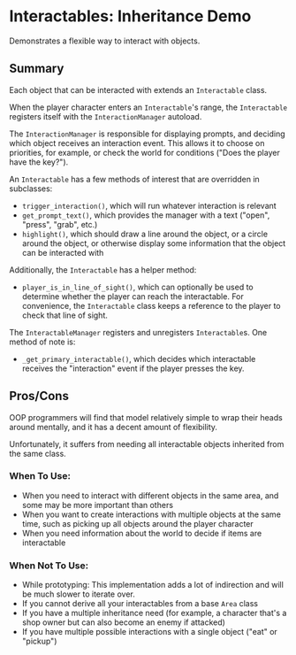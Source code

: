 # Interactables: Inheritance Demo

Demonstrates a flexible way to interact with objects.

## Summary

Each object that can be interacted with extends an `Interactable` class.

When the player character enters an `Interactable`'s range, the `Interactable` registers itself with the `InteractionManager` autoload.

The `InteractionManager` is responsible for displaying prompts, and deciding which object receives an interaction event. This allows it to choose on priorities, for example, or check the world for conditions ("Does the player have the key?").

An `Interactable` has a few methods of interest that are overridden in subclasses:

- `trigger_interaction()`, which will run whatever interaction is relevant
- `get_prompt_text()`, which provides the manager with a text ("open", "press", "grab", etc.)
- `highlight()`, which should draw a line around the object, or a circle around the object, or otherwise display some information that the object can be interacted with

Additionally, the `Interactable` has a helper method:

- `player_is_in_line_of_sight()`, which can optionally be used to determine whether the player can reach the interactable. For convenience, the `Interactable` class keeps a reference to the player to check that line of sight.


The `InteractableManager` registers and unregisters `Interactable`s. One method of note is:

- `_get_primary_interactable()`, which decides which interactable receives the "interaction" event if the player presses the key.

## Pros/Cons

OOP programmers will find that model relatively simple to wrap their heads around mentally, and it has a decent amount of flexibility.

Unfortunately, it suffers from needing all interactable objects inherited from the same class.

### When To Use:

- When you need to interact with different objects in the same area, and some may be more important than others
- When you want to create interactions with multiple objects at the same time, such as picking up all objects around the player character
- When you need information about the world to decide if items are interactable

### When Not To Use:

- While prototyping: This implementation adds a lot of indirection and will be much slower to iterate over.
- If you cannot derive all your interactables from a base `Area` class
- If you have a multiple inheritance need (for example, a character that's a shop owner but can also become an enemy if attacked)
- If you have multiple possible interactions with a single object ("eat" or "pickup")